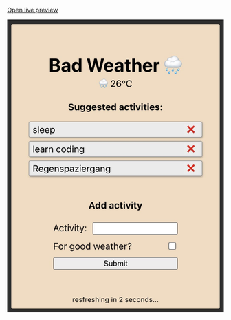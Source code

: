 [Open live preview](https://acitivies-for-this-weather.netlify.app/)

![preview](/Recap/weather-activities/public/app-preview.png)

